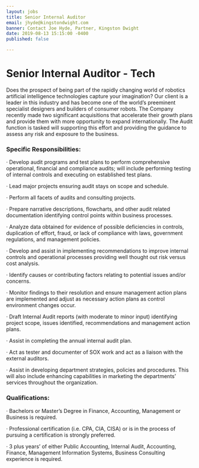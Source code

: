 ```yaml
---
layout: jobs
title: Senior Internal Auditor
email: jhyde@kingstondwight.com
banner: Contact Joe Hyde, Partner, Kingston Dwight
date: 2019-08-13 15:15:00 -0400
published: false

---
```

# **Senior Internal Auditor - Tech**

Does the prospect of being part of the rapidly changing world of robotics artificial intelligence technologies capture your imagination? Our client is a leader in this industry and has become one of the world’s preeminent specialist designers and builders of consumer robots. The Company recently made two significant acquisitions that accelerate their growth plans and provide them with more opportunity to expand internationally. The Audit function is tasked will supporting this effort and providing the guidance to assess any risk and exposure to the business.

### **Specific Responsibilities:**

· Develop audit programs and test plans to perform comprehensive operational, financial and compliance audits; will include performing testing of internal controls and executing on established test plans.

· Lead major projects ensuring audit stays on scope and schedule.

· Perform all facets of audits and consulting projects.

· Prepare narrative descriptions, flowcharts, and other audit related documentation identifying control points within business processes.

· Analyze data obtained for evidence of possible deficiencies in controls, duplication of effort, fraud, or lack of compliance with laws, government regulations, and management policies.

· Develop and assist in implementing recommendations to improve internal controls and operational processes providing well thought out risk versus cost analysis.

· Identify causes or contributing factors relating to potential issues and/or concerns.

· Monitor findings to their resolution and ensure management action plans are implemented and adjust as necessary action plans as control environment changes occur.

· Draft Internal Audit reports (with moderate to minor input) identifying project scope, issues identified, recommendations and management action plans.

· Assist in completing the annual internal audit plan.

· Act as tester and documenter of SOX work and act as a liaison with the external auditors.

· Assist in developing department strategies, policies and procedures. This will also include enhancing capabilities in marketing the departments’ services throughout the organization.

### **Qualifications:**

· Bachelors or Master’s Degree in Finance, Accounting, Management or Business is required.

· Professional certification (i.e. CPA, CIA, CISA) or is in the process of pursuing a certification is strongly preferred.

· 3 plus years’ of either Public Accounting, Internal Audit, Accounting, Finance, Management Information Systems, Business Consulting experience is required.